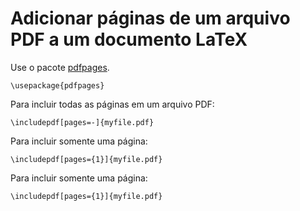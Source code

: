 # Adicionar páginas de um arquivo PDF a um documento LaTeX

Use o pacote [pdfpages](https://www.ctan.org/pkg/pdfpages).


```
\usepackage{pdfpages}
```

Para incluir todas as páginas em um arquivo PDF:


```
\includepdf[pages=-]{myfile.pdf}
```

Para incluir somente uma página:

```
\includepdf[pages={1}]{myfile.pdf}
```

Para incluir somente uma página:

```
\includepdf[pages={1}]{myfile.pdf}
```